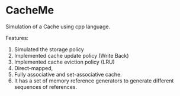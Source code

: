 # CacheMe
Simulation of a Cache using cpp language.

Features:
  1. Simulated the storage policy
  2. Implemented cache update policy (Write Back)
  3. Implemented cache eviction policy (LRU)
  4. Direct-mapped, 
  5. Fully associative and set-associative cache. 
  6. It has a set of memory reference generators to generate different sequences of references.
